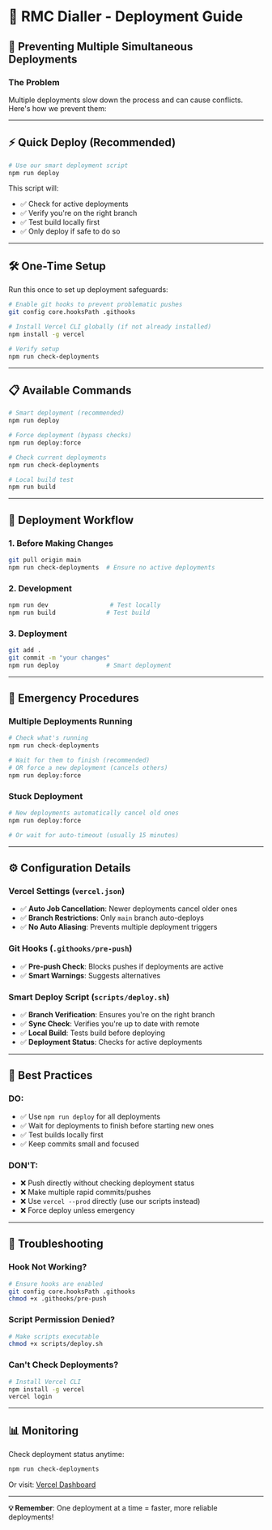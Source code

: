 # 🚀 RMC Dialler - Deployment Guide

## 🚫 **Preventing Multiple Simultaneous Deployments**

### **The Problem**
Multiple deployments slow down the process and can cause conflicts. Here's how we prevent them:

---

## ⚡ **Quick Deploy (Recommended)**

```bash
# Use our smart deployment script
npm run deploy
```

This script will:
- ✅ Check for active deployments
- ✅ Verify you're on the right branch
- ✅ Test build locally first
- ✅ Only deploy if safe to do so

---

## 🛠️ **One-Time Setup**

Run this once to set up deployment safeguards:

```bash
# Enable git hooks to prevent problematic pushes
git config core.hooksPath .githooks

# Install Vercel CLI globally (if not already installed)
npm install -g vercel

# Verify setup
npm run check-deployments
```

---

## 📋 **Available Commands**

```bash
# Smart deployment (recommended)
npm run deploy

# Force deployment (bypass checks)
npm run deploy:force

# Check current deployments
npm run check-deployments

# Local build test
npm run build
```

---

## 🔄 **Deployment Workflow**

### **1. Before Making Changes**
```bash
git pull origin main
npm run check-deployments  # Ensure no active deployments
```

### **2. Development**
```bash
npm run dev                 # Test locally
npm run build              # Test build
```

### **3. Deployment**
```bash
git add .
git commit -m "your changes"
npm run deploy             # Smart deployment
```

---

## 🚨 **Emergency Procedures**

### **Multiple Deployments Running**
```bash
# Check what's running
npm run check-deployments

# Wait for them to finish (recommended)
# OR force a new deployment (cancels others)
npm run deploy:force
```

### **Stuck Deployment**
```bash
# New deployments automatically cancel old ones
npm run deploy:force

# Or wait for auto-timeout (usually 15 minutes)
```

---

## ⚙️ **Configuration Details**

### **Vercel Settings (`vercel.json`)**
- ✅ **Auto Job Cancellation**: Newer deployments cancel older ones
- ✅ **Branch Restrictions**: Only `main` branch auto-deploys
- ✅ **No Auto Aliasing**: Prevents multiple deployment triggers

### **Git Hooks (`.githooks/pre-push`)**
- ✅ **Pre-push Check**: Blocks pushes if deployments are active
- ✅ **Smart Warnings**: Suggests alternatives

### **Smart Deploy Script (`scripts/deploy.sh`)**
- ✅ **Branch Verification**: Ensures you're on the right branch
- ✅ **Sync Check**: Verifies you're up to date with remote
- ✅ **Local Build**: Tests build before deploying
- ✅ **Deployment Status**: Checks for active deployments

---

## 🎯 **Best Practices**

### **DO:**
- ✅ Use `npm run deploy` for all deployments
- ✅ Wait for deployments to finish before starting new ones
- ✅ Test builds locally first
- ✅ Keep commits small and focused

### **DON'T:**
- ❌ Push directly without checking deployment status
- ❌ Make multiple rapid commits/pushes
- ❌ Use `vercel --prod` directly (use our scripts instead)
- ❌ Force deploy unless emergency

---

## 🔧 **Troubleshooting**

### **Hook Not Working?**
```bash
# Ensure hooks are enabled
git config core.hooksPath .githooks
chmod +x .githooks/pre-push
```

### **Script Permission Denied?**
```bash
# Make scripts executable
chmod +x scripts/deploy.sh
```

### **Can't Check Deployments?**
```bash
# Install Vercel CLI
npm install -g vercel
vercel login
```

---

## 📊 **Monitoring**

Check deployment status anytime:
```bash
npm run check-deployments
```

Or visit: [Vercel Dashboard](https://vercel.com/james-campbells-projects-6c4e4922/rmcdialer)

---

**💡 Remember**: One deployment at a time = faster, more reliable deployments! 